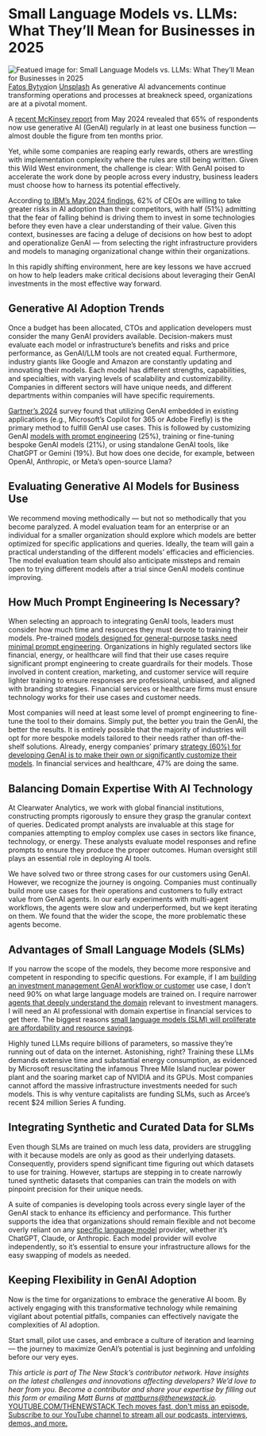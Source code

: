 # Small Language Models vs. LLMs: What They’ll Mean for Businesses in 2025
![Featued image for: Small Language Models vs. LLMs: What They’ll Mean for Businesses in 2025](https://cdn.thenewstack.io/media/2024/11/7ab7c96e-fatos-bytyqi-agx5_tlsif4-unsplash-1-1024x683.jpg)
[Fatos Bytyqi](https://unsplash.com/@fatosi?utm_content=creditCopyText&utm_medium=referral&utm_source=unsplash)on
[Unsplash](https://unsplash.com/photos/gray-laptop-computer-on-brown-wooden-desk-Agx5_TLsIf4?utm_content=creditCopyText&utm_medium=referral&utm_source=unsplash)
As generative AI advancements continue transforming operations and processes at breakneck speed, organizations are at a pivotal moment.

A [recent McKinsey report](https://www.mckinsey.com/capabilities/quantumblack/our-insights/the-state-of-ai) from May 2024 revealed that 65% of respondents now use generative AI (GenAI) regularly in at least one business function — almost double the figure from ten months prior.

Yet, while some companies are reaping early rewards, others are wrestling with implementation complexity where the rules are still being written. Given this Wild West environment, the challenge is clear: With GenAI poised to accelerate the work done by people across every industry, business leaders must choose how to harness its potential effectively.

According [to IBM’s May 2024 findings](https://newsroom.ibm.com/2024-05-16-IBM-Study-As-CEOs-Race-Towards-Gen-AI-Adoption,-Questions-Around-Workforce-and-Culture-Persist), 62% of CEOs are willing to take greater risks in AI adoption than their competitors, with half (51%) admitting that the fear of falling behind is driving them to invest in some technologies before they even have a clear understanding of their value. Given this context, businesses are facing a deluge of decisions on how best to adopt and operationalize GenAI — from selecting the right infrastructure providers and models to managing organizational change within their organizations.

In this rapidly shifting environment, here are key lessons we have accrued on how to help leaders make critical decisions about leveraging their GenAI investments in the most effective way forward.

## Generative AI Adoption Trends
Once a budget has been allocated, CTOs and application developers must consider the many GenAI providers available. Decision-makers must evaluate each model or infrastructure’s benefits and risks and price performance, as GenAI/LLM tools are not created equal. Furthermore, industry giants like Google and Amazon are constantly updating and innovating their models. Each model has different strengths, capabilities, and specialties, with varying levels of scalability and customizability. Companies in different sectors will have unique needs, and different departments within companies will have specific requirements.

[Gartner’s 2024](https://www.gartner.com/en/newsroom/press-releases/2024-05-07-gartner-survey-finds-generative-ai-is-now-the-most-frequently-deployed-ai-solution-in-organizations) survey found that utilizing GenAI embedded in existing applications (e.g., Microsoft’s Copilot for 365 or Adobe Firefly) is the primary method to fulfill GenAI use cases. This is followed by customizing GenAI [models with prompt engineering](https://thenewstack.io/beyond-prompt-engineering-governing-prompts-and-ai-models/) (25%), training or fine-tuning bespoke GenAI models (21%), or using standalone GenAI tools, like ChatGPT or Gemini (19%). But how does one decide, for example, between OpenAI, Anthropic, or Meta’s open-source Llama?
## Evaluating Generative AI Models for Business Use
We recommend moving methodically — but not so methodically that you become paralyzed. A model evaluation team for an enterprise or an individual for a smaller organization should explore which models are better optimized for specific applications and queries. Ideally, the team will gain a practical understanding of the different models’ efficacies and efficiencies. The model evaluation team should also anticipate missteps and remain open to trying different models after a trial since GenAI models continue improving.

## How Much Prompt Engineering Is Necessary?
When selecting an approach to integrating GenAI tools, leaders must consider how much time and resources they must devote to training their models. Pre-trained [models designed for general-purpose tasks need minimal prompt engineering](https://thenewstack.io/how-to-define-an-ai-agent-persona-by-tweaking-llm-prompts/). Organizations in highly regulated sectors like financial, energy, or healthcare will find that their use cases require significant prompt engineering to create guardrails for their models. Those involved in content creation, marketing, and customer service will require lighter training to ensure responses are professional, unbiased, and aligned with branding strategies. Financial services or healthcare firms must ensure technology works for their use cases and customer needs.

Most companies will need at least some level of prompt engineering to fine-tune the tool to their domains. Simply put, the better you train the GenAI, the better the results. It is entirely possible that the majority of industries will opt for more bespoke models tailored to their needs rather than off-the-shelf solutions. Already, energy companies’ primary [strategy (60%) for developing GenAI is to make their own or significantly customize their models](https://www.mckinsey.com/capabilities/quantumblack/our-insights/the-state-of-ai). In financial services and healthcare, 47% are doing the same.

## Balancing Domain Expertise With AI Technology
At Clearwater Analytics, we work with global financial institutions, constructing prompts rigorously to ensure they grasp the granular context of queries. Dedicated prompt analysts are invaluable at this stage for companies attempting to employ complex use cases in sectors like finance, technology, or energy. These analysts evaluate model responses and refine prompts to ensure they produce the proper outcomes. Human oversight still plays an essential role in deploying AI tools.

We have solved two or three strong cases for our customers using GenAI. However, we recognize the journey is ongoing. Companies must continually build more use cases for their operations and customers to fully extract value from GenAI agents. In our early experiments with multi-agent workflows, the agents were slow and underperformed, but we kept iterating on them. We found that the wider the scope, the more problematic these agents become.

## Advantages of Small Language Models (SLMs)
If you narrow the scope of the models, they become more responsive and competent in responding to specific questions. For example, if I am [building an investment management GenAI workflow or customer](https://thenewstack.io/custom-integrations-for-complex-scenarios-7-best-practices/) use case, I don’t need 90% on what large language models are trained on. I require narrower [agents that deeply understand the domain](https://thenewstack.io/agentic-ai-tools-for-building-and-managing-agentic-systems/) relevant to investment managers. I will need an AI professional with domain expertise in financial services to get there. The biggest reasons [small language models (SLM) will proliferate are affordability and resource savings](https://thenewstack.io/use-small-language-models-to-deploy-ai-on-a-budget/).

Highly tuned LLMs require billions of parameters, so massive they’re running out of data on the internet. Astonishing, right? Training these LLMs demands extensive time and substantial energy consumption, as evidenced by Microsoft resuscitating the infamous Three Mile Island nuclear power plant and the soaring market cap of NVIDIA and its GPUs. Most companies cannot afford the massive infrastructure investments needed for such models. This is why venture capitalists are funding SLMs, such as Arcee’s recent $24 million Series A funding.

## Integrating Synthetic and Curated Data for SLMs
Even though SLMs are trained on much less data, providers are struggling with it because models are only as good as their underlying datasets. Consequently, providers spend significant time figuring out which datasets to use for training. However, startups are stepping in to create narrowly tuned synthetic datasets that companies can train the models on with pinpoint precision for their unique needs.

A suite of companies is developing tools across every single layer of the GenAI stack to enhance its efficiency and performance. This further supports the idea that organizations should remain flexible and not become overly reliant on any [specific language model](https://thenewstack.io/domain-specific-ai-aiseras-answer-to-enterprise-needs/) provider, whether it’s ChatGPT, Claude, or Anthropic. Each model provider will evolve independently, so it’s essential to ensure your infrastructure allows for the easy swapping of models as needed.

## Keeping Flexibility in GenAI Adoption
Now is the time for organizations to embrace the generative AI boom. By actively engaging with this transformative technology while remaining vigilant about potential pitfalls, companies can effectively navigate the complexities of AI adoption.

Start small, pilot use cases, and embrace a culture of iteration and learning — the journey to maximize GenAI’s potential is just beginning and unfolding before our very eyes.

*This article is part of The New Stack’s contributor network. Have insights on the latest challenges and innovations affecting developers? We’d love to hear from you. Become a contributor and share your expertise by filling out this form or emailing Matt Burns at mattburns@thenewstack.io.*
[
YOUTUBE.COM/THENEWSTACK
Tech moves fast, don't miss an episode. Subscribe to our YouTube
channel to stream all our podcasts, interviews, demos, and more.
](https://youtube.com/thenewstack?sub_confirmation=1)